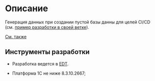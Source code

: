 # Описание

Генерация данных при создании пустой базы данны для целей CI/CD (см. [пример разработки в своей ветке](https://github.com/astrizhachuk/bootstrap-1c#пример-разработки-в-своей-ветке)).

[См. также](https://github.com/astrizhachuk/bootstrap-1c/tree/master/tools)

## Инструменты разработки

* Разработка ведется в [EDT](https://releases.1c.ru/project/DevelopmentTools10).

* Платформа 1С не ниже 8.3.10.2667;
